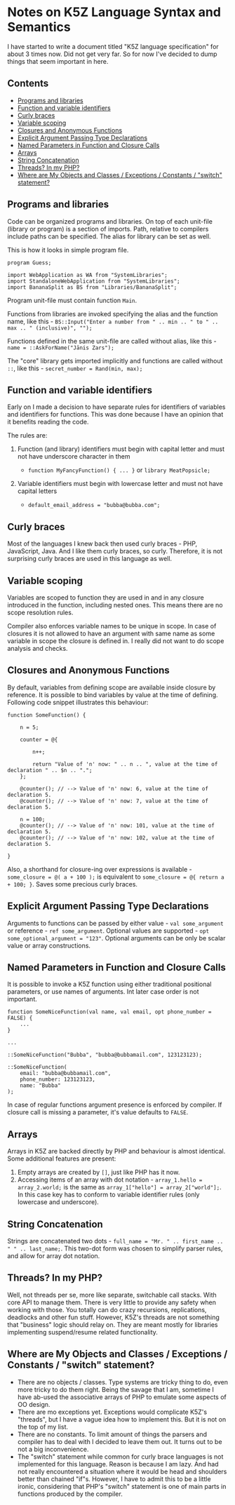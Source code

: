 # Notes on K5Z Language Syntax and Semantics

I have started to write a document titled "K5Z language specification" for about 3 times now. Did not get very far. So
for now I've decided to dump things that seem important in here.

## Contents

* [Programs and libraries](#programs-and-libraries)
* [Function and variable identifiers](#function-and-variable-identifiers)
* [Curly braces](#curly-braces)
* [Variable scoping](#variable-scoping)
* [Closures and Anonymous Functions](#closures-and-anonymous-functions)
* [Explicit Argument Passing Type Declarations](#explicit-argument-passing-type-declarations)
* [Named Parameters in Function and Closure Calls](#named-parameters-in-function-and-closure-calls)
* [Arrays](#arrays)
* [String Concatenation](#string-concatenation)
* [Threads? In my PHP?](#threads-in-my-php)
* [Where are My Objects and Classes / Exceptions / Constants / "switch" statement?](#where-are-my-objects-and-classes--exceptions--constants--switch-statement)

## Programs and libraries

Code can be organized programs and libraries. On top of each unit-file (library or program) is a section of imports.
Path, relative to compilers include paths can be specified. The alias for library can be set as well.

This is how it looks in simple program file.

    program Guess;
    
    import WebApplication as WA from "SystemLibraries";
    import StandaloneWebApplication from "SystemLibraries";
    import BananaSplit as BS from "Libraries/BananaSplit";

Program unit-file must contain function `Main`.

Functions from libraries are invoked specifying the alias and the function name, like this -
`BS::Input("Enter a number from " .. min .. " to " .. max .. " (inclusive)", "");`

Functions defined in the same unit-file are called without alias, like this - `name = ::AskForName("Jānis Zars");`

The "core" library gets imported implicitly and functions are called without `::`, like this -
`secret_number = Rand(min, max);`

## Function and variable identifiers

Early on I made a decision to have separate rules for identifiers of variables and identifiers for functions. This was
done because I have an opinion that it benefits reading the code.

The rules are:

1. Function (and library) identifiers must begin with capital letter and must not have underscore character in them
    - `function MyFancyFunction() { ... }` or `library MeatPopsicle;`

2. Variable identifiers must begin with lowercase letter and must not have capital letters
    - `default_email_address = "bubba@bubba.com";`

## Curly braces

Most of the languages I knew back then used curly braces - PHP, JavaScript, Java. And I like them curly braces, so
curly. Therefore, it is not surprising curly braces are used in this language as well.

## Variable scoping

Variables are scoped to function they are used in and in any closure introduced in the function, including nested ones.
This means there are no scope resolution rules.

Compiler also enforces variable names to be unique in scope. In case of closures it is not allowed to have an argument
with same name as some variable in scope the closure is defined in. I really did not want to do scope analysis and
checks.

## Closures and Anonymous Functions

By default, variables from defining scope are available inside closure by reference. It is possible to bind variables by
value at the time of defining. Following code snippet illustrates this behaviour:

    function SomeFunction() {
    
        n = 5;
    
        counter = @{ 
            
            n++;
        
            return "Value of 'n' now: " .. n .. ", value at the time of declaration " .. $n .. ".";
        };
        
        @counter(); // --> Value of 'n' now: 6, value at the time of declaration 5.
        @counter(); // --> Value of 'n' now: 7, value at the time of declaration 5.
        
        n = 100;
        @counter(); // --> Value of 'n' now: 101, value at the time of declaration 5.
        @counter(); // --> Value of 'n' now: 102, value at the time of declaration 5.
    
    }

Also, a shorthand for closure-ing over expressions is available - `some_closure = @( a + 100 );` is equivalent
to `some_closure = @{ return a + 100; }`. Saves some precious curly braces.

## Explicit Argument Passing Type Declarations

Arguments to functions can be passed by either value - `val some_argument` or reference - `ref some_argument`. Optional
values are supported - `opt some_optional_argument = "123"`. Optional arguments can be only be scalar value or array
constructions.

## Named Parameters in Function and Closure Calls

It is possible to invoke a K5Z function using either traditional positional parameters, or use names of arguments. Int
later case order is not important.

    function SomeNiceFunction(val name, val email, opt phone_number = FALSE) {
        ...
    }
    
    ...
    
    ::SomeNiceFunction("Bubba", "bubba@bubbamail.com", 123123123);
    
    ::SomeNiceFunction(
        email: "bubba@bubbamail.com", 
        phone_number: 123123123, 
        name: "Bubba"
    );

In case of regular functions argument presence is enforced by compiler. If closure call is missing a parameter, it's
value defaults to `FALSE`.

## Arrays

Arrays in K5Z are backed directly by PHP and behaviour is almost identical. Some additional features are present:

1. Empty arrays are created by `[]`, just like PHP has it now.
1. Accessing items of an array with dot notation - `array_1.hello = array_2.world;` is the same
   as `array_1["hello"] = array_2["world"];`. In this case key has to conform to variable identifier rules (only
   lowercase and underscore).

## String Concatenation

Strings are concatenated two dots - `full_name = "Mr. " .. first_name .. " " .. last_name;`. This two-dot form was
chosen to simplify parser rules, and allow for array dot notation.

## Threads? In my PHP?

Well, not threads per se, more like separate, switchable call stacks. With core API to manage them. There is very little
to provide any safety when working with those. You totally can do crazy recursions, replications, deadlocks and other
fun stuff. However, K5Z's threads are not something that "business" logic should relay on. They are meant mostly for
libraries implementing suspend/resume related functionality.

## Where are My Objects and Classes / Exceptions / Constants / "switch" statement?

* There are no objects / classes. Type systems are tricky thing to do, even more tricky to do them right. Being the
  savage that I am, sometime I have ab-used the associative arrays of PHP to emulate some aspects of OO design.
* There are mo exceptions yet. Exceptions would complicate K5Z's "threads", but I have a vague idea how to implement
  this. But it is not on the top of my list.
* There are no constants. To limit amount of things the parsers and compiler has to deal with I decided to leave them
  out. It turns out to be not a big inconvenience.
* The "switch" statement while common for curly brace languages is not implemented for this language. Reason is because
  I am lazy. And had not really encountered a situation where it would be head and shoulders better than chained "if"s.
  However, I have to admit this to be a little ironic, considering that PHP's "switch" statement is one of main parts in
  functions produced by the compiler.
